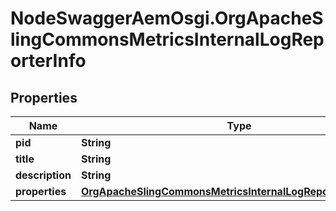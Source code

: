 # NodeSwaggerAemOsgi.OrgApacheSlingCommonsMetricsInternalLogReporterInfo

## Properties
Name | Type | Description | Notes
------------ | ------------- | ------------- | -------------
**pid** | **String** |  | [optional] 
**title** | **String** |  | [optional] 
**description** | **String** |  | [optional] 
**properties** | [**OrgApacheSlingCommonsMetricsInternalLogReporterProperties**](OrgApacheSlingCommonsMetricsInternalLogReporterProperties.md) |  | [optional] 


